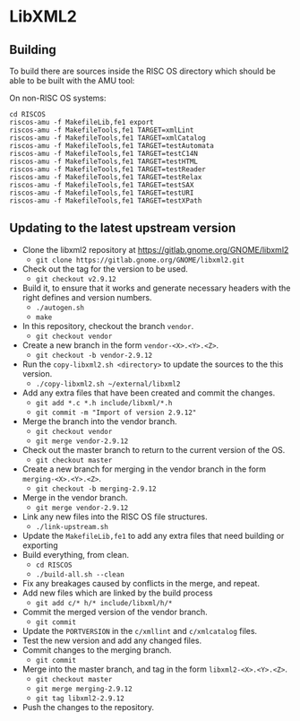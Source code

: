 # LibXML2

## Building

To build there are sources inside the RISC OS directory which should be able to be
built with the AMU tool:

On non-RISC OS systems:

    cd RISCOS
    riscos-amu -f MakefileLib,fe1 export
    riscos-amu -f MakefileTools,fe1 TARGET=xmlLint
    riscos-amu -f MakefileTools,fe1 TARGET=xmlCatalog
    riscos-amu -f MakefileTools,fe1 TARGET=testAutomata
    riscos-amu -f MakefileTools,fe1 TARGET=testC14N
    riscos-amu -f MakefileTools,fe1 TARGET=testHTML
    riscos-amu -f MakefileTools,fe1 TARGET=testReader
    riscos-amu -f MakefileTools,fe1 TARGET=testRelax
    riscos-amu -f MakefileTools,fe1 TARGET=testSAX
    riscos-amu -f MakefileTools,fe1 TARGET=testURI
    riscos-amu -f MakefileTools,fe1 TARGET=testXPath

## Updating to the latest upstream version

- Clone the libxml2 repository at https://gitlab.gnome.org/GNOME/libxml2
    - `git clone https://gitlab.gnome.org/GNOME/libxml2.git`
- Check out the tag for the version to be used.
    - `git checkout v2.9.12`
- Build it, to ensure that it works and generate necessary headers with the right defines and version numbers.
    - `./autogen.sh`
    - `make`
- In this repository, checkout the branch `vendor`.
    - `git checkout vendor`
- Create a new branch in the form `vendor-<X>.<Y>.<Z>`.
    - `git checkout -b vendor-2.9.12`
- Run the `copy-libxml2.sh <directory>` to update the sources to the this version.
    - `./copy-libxml2.sh ~/external/libxml2`
- Add any extra files that have been created and commit the changes.
    - `git add *.c *.h include/libxml/*.h`
    - `git commit -m "Import of version 2.9.12"`
- Merge the branch into the vendor branch.
    - `git checkout vendor`
    - `git merge vendor-2.9.12`
- Check out the master branch to return to the current version of the OS.
    - `git checkout master`
- Create a new branch for merging in the vendor branch in the form `merging-<X>.<Y>.<Z>`.
    - `git checkout -b merging-2.9.12`
- Merge in the vendor branch.
    - `git merge vendor-2.9.12`
- Link any new files into the RISC OS file structures.
    - `./link-upstream.sh`
- Update the `MakefileLib,fe1` to add any extra files that need building or exporting
- Build everything, from clean.
    - `cd RISCOS`
    - `./build-all.sh --clean`
- Fix any breakages caused by conflicts in the merge, and repeat.
- Add new files which are linked by the build process
    - `git add c/* h/* include/libxml/h/*`
- Commit the merged version of the vendor branch.
    - `git commit`
- Update the `PORTVERSION` in the `c/xmllint` and `c/xmlcatalog` files.
- Test the new version and add any changed files.
- Commit changes to the merging branch.
    - `git commit`
- Merge into the master branch, and tag in the form `libxml2-<X>.<Y>.<Z>`.
    - `git checkout master`
    - `git merge merging-2.9.12`
    - `git tag libxml2-2.9.12`
- Push the changes to the repository.
